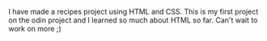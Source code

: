 I have made a recipes project using HTML and CSS. This is my first project on the odin project and I learned so much about HTML so far. Can't wait to work on more ;)
